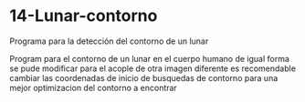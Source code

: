 # 14-Lunar-contorno
Programa para la detección del contorno de un lunar

Program  para  el contorno de un lunar en el cuerpo humano 
de igual forma se pude modificar para el acople de otra imagen diferente
es recomendable cambiar las  coordenadas de  inicio de busquedas de contorno
para una mejor optimizacion del contorno a encontrar
